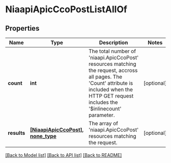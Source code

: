 # NiaapiApicCcoPostListAllOf

## Properties
Name | Type | Description | Notes
------------ | ------------- | ------------- | -------------
**count** | **int** | The total number of &#39;niaapi.ApicCcoPost&#39; resources matching the request, accross all pages. The &#39;Count&#39; attribute is included when the HTTP GET request includes the &#39;$inlinecount&#39; parameter. | [optional] 
**results** | [**[NiaapiApicCcoPost], none_type**](NiaapiApicCcoPost.md) | The array of &#39;niaapi.ApicCcoPost&#39; resources matching the request. | [optional] 

[[Back to Model list]](../README.md#documentation-for-models) [[Back to API list]](../README.md#documentation-for-api-endpoints) [[Back to README]](../README.md)


